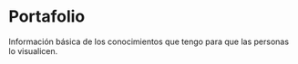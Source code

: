 # Portafolio

Información básica de los conocimientos que tengo para que las personas lo visualicen.
